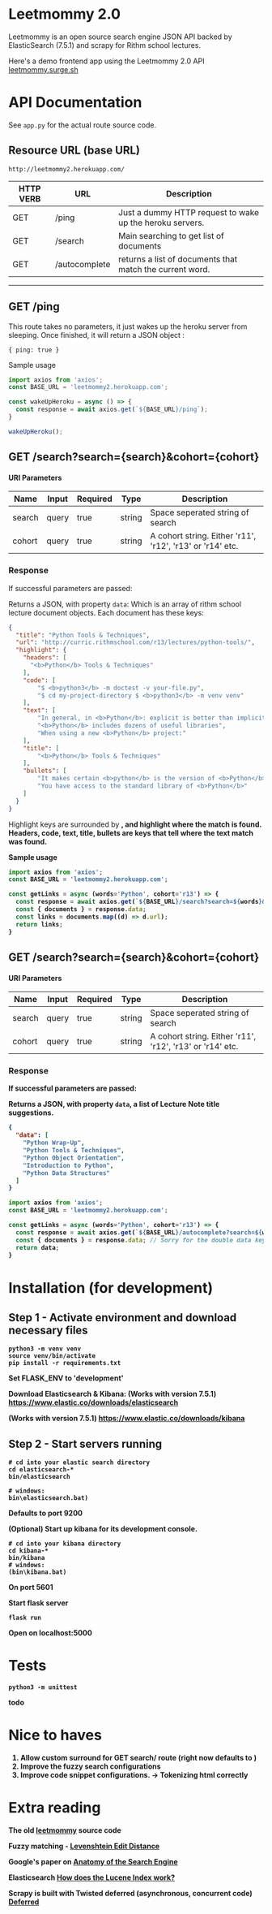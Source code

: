 # Leetmommy 2.0

Leetmommy is an open source search engine JSON API backed by ElasticSearch (7.5.1) and scrapy for Rithm school lectures.

Here's a demo frontend app using the Leetmommy 2.0 API
[leetmommy.surge.sh](http://leetmommy.surge.sh)

# API Documentation

See `app.py` for the actual route source code.
## Resource URL (base URL)
```
http://leetmommy2.herokuapp.com/
```

| HTTP VERB | URL | Description |
| --- | ---| --- |
| GET | /ping | Just a dummy HTTP request to wake up the heroku servers. 
| GET | /search | Main searching to get list of documents 
| GET | /autocomplete | returns a list of documents that match the current word. 
---

## GET /ping
This route takes no parameters, it just wakes up the heroku server from sleeping.
Once finished, it will return a JSON object :
```
{ ping: true }
```

Sample usage 
```js
import axios from 'axios';
const BASE_URL = 'leetmommy2.herokuapp.com';

const wakeUpHeroku = async () => {
  const response = await axios.get(`${BASE_URL}/ping`);
}

wakeUpHeroku();
```

## GET /search?search={search}&cohort={cohort}
#### URI Parameters
| Name | Input | Required | Type | Description |
| --- | --- | --- | --- | --- |
| search | query | true | string | Space seperated string of search
| cohort | query | true | string | A cohort string. Either 'r11', 'r12', 'r13' or 'r14' etc. 

### Response
If successful parameters are passed: 

Returns a JSON, with property `data`:
Which is an array of rithm school lecture document objects.
Each document has these keys:

```json
{
  "title": "Python Tools & Techniques",
  "url": "http://curric.rithmschool.com/r13/lectures/python-tools/",
  "highlight": {
    "headers": [
      "<b>Python</b> Tools & Techniques"
    ],
    "code": [
        "$ <b>python3</b> -m doctest -v your-file.py",
        "$ cd my-project-directory $ <b>python3</b> -m venv venv"
    ],
    "text": [
        "In general, in <b>Python</b>: explicit is better than implicit",
        "<b>Python</b> includes dozens of useful libraries",
        "When using a new <b>Python</b> project:"
    ],
    "title": [
        "<b>Python</b> Tools & Techniques"
    ],
    "bullets": [
        "It makes certain <b>python</b> is the version of <b>Python</b> used",
        "You have access to the standard library of <b>Python</b>"
    ]
  }
}
```
Highlight keys are surrounded by <b>, and highlight where the match is found.
Headers, code, text, title, bullets are keys that tell where the text match was found.

Sample usage 
```js
import axios from 'axios';
const BASE_URL = 'leetmommy2.herokuapp.com';

const getLinks = async (words='Python', cohort='r13') => {
  const response = await axios.get(`${BASE_URL}/search?search=${words}&cohort=${cohort}`);
  const { documents } = response.data; 
  const links = documents.map((d) => d.url);
  return links;
}
```

## GET /search?search={search}&cohort={cohort}
#### URI Parameters
| Name | Input | Required | Type | Description |
| --- | --- | --- | --- | --- |
| search | query | true | string | Space seperated string of search
| cohort | query | true | string | A cohort string. Either 'r11', 'r12', 'r13' or 'r14' etc. 

### Response
If successful parameters are passed: 

Returns a JSON, with property `data`, a list of Lecture Note title suggestions.
```json
{
  "data": [
    "Python Wrap-Up",
    "Python Tools & Techniques",
    "Python Object Orientation",
    "Introduction to Python",
    "Python Data Structures"
  ]
}
```

```js
import axios from 'axios';
const BASE_URL = 'leetmommy2.herokuapp.com';

const getLinks = async (words='Python', cohort='r13') => {
  const response = await axios.get(`${BASE_URL}/autocomplete?search=${words}&cohort=${cohort}`);
  const { documents } = response.data; // Sorry for the double data key, maybe we should fix this
  return data;
}
```

# Installation (for development)

## Step 1 - Activate environment and download necessary files
```
python3 -m venv venv
source venv/bin/activate
pip install -r requirements.txt
```

Set FLASK_ENV to 'development'

Download Elasticsearch & Kibana: (Works with version 7.5.1)
https://www.elastic.co/downloads/elasticsearch

(Works with version 7.5.1)
https://www.elastic.co/downloads/kibana

## Step 2 - Start servers running
```
# cd into your elastic search directory
cd elasticsearch-*
bin/elasticsearch

# windows:
bin\elasticsearch.bat) 
```
Defaults to port 9200

(Optional) Start up kibana for its development console.
```
# cd into your kibana directory
cd kibana-*
bin/kibana 
# windows:
(bin\kibana.bat)
```
On port 5601

Start flask server
```
flask run
```

Open on localhost:5000

# Tests

```
python3 -m unittest
```
todo


# Nice to haves 

1) Allow custom surround for GET search/ route (right now defaults to <b> </b>)
2) Improve the fuzzy search configurations
3) Improve code snippet configurations. -> Tokenizing html correctly

# Extra reading

The old [leetmommy](https://github.com/odoland/leetmommy11) source code

Fuzzy matching - [Levenshtein Edit Distance](https://en.wikipedia.org/wiki/Levenshtein_distance)

Google's paper on [Anatomy of the Search Engine](http://infolab.stanford.edu/~backrub/google.html)

Elasticsearch [How does the Lucene Index work?](https://stackoverflow.com/questions/2602253/how-does-lucene-index-documents)

Scrapy is built with Twisted deferred (asynchronous, concurrent code) [Deferred](https://twisted.readthedocs.io/en/twisted-19.10.0/web/howto/web-in-60/asynchronous-deferred.html)

